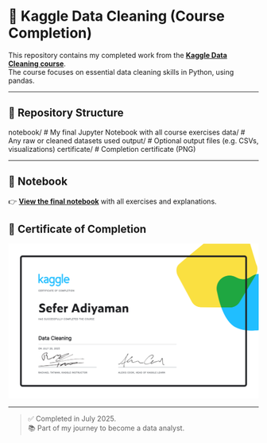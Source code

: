 # 🧹 Kaggle Data Cleaning (Course Completion)

This repository contains my completed work from the **[Kaggle Data Cleaning course](https://www.kaggle.com/learn/data-cleaning)**.  
The course focuses on essential data cleaning skills in Python, using pandas.

---

## 📁 Repository Structure
notebook/ # My final Jupyter Notebook with all course exercises
data/ # Any raw or cleaned datasets used
output/ # Optional output files (e.g. CSVs, visualizations)
certificate/ # Completion certificate (PNG)

---

## 📓 Notebook

👉 **[View the final notebook](notebook/Data-Cleaning_Kaggle_Course.ipynb)** with all exercises and explanations.

## 🏅 Certificate of Completion

![Kaggle Certificate](certificate/Kaggle_Data_Cleaning.png)

---

> ✅ Completed in July 2025.  
> 📚 Part of my journey to become a data analyst.

